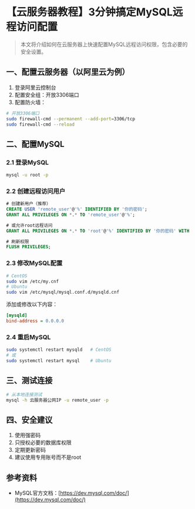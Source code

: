# 【云服务器教程】3分钟搞定MySQL远程访问配置

> 本文将介绍如何在云服务器上快速配置MySQL远程访问权限，包含必要的安全设置。

## 一、配置云服务器（以阿里云为例）

1. 登录阿里云控制台
2. 配置安全组：开放3306端口
3. 配置防火墙：
```bash
# 开放3306端口
sudo firewall-cmd --permanent --add-port=3306/tcp
sudo firewall-cmd --reload
```

## 二、配置MySQL

### 2.1 登录MySQL
```bash
mysql -u root -p
```

### 2.2 创建远程访问用户
```sql
# 创建新用户（推荐）
CREATE USER 'remote_user'@'%' IDENTIFIED BY '你的密码';
GRANT ALL PRIVILEGES ON *.* TO 'remote_user'@'%';

# 或允许root远程访问
GRANT ALL PRIVILEGES ON *.* TO 'root'@'%' IDENTIFIED BY '你的密码' WITH GRANT OPTION;

# 刷新权限
FLUSH PRIVILEGES;
```

### 2.3 修改MySQL配置
```bash
# CentOS
sudo vim /etc/my.cnf
# Ubuntu
sudo vim /etc/mysql/mysql.conf.d/mysqld.cnf
```

添加或修改以下内容：
```ini
[mysqld]
bind-address = 0.0.0.0
```

### 2.4 重启MySQL
```bash
sudo systemctl restart mysqld   # CentOS
# 或
sudo systemctl restart mysql    # Ubuntu
```

## 三、测试连接

```bash
# 从本地连接测试
mysql -h 云服务器公网IP -u remote_user -p
```

## 四、安全建议

1. 使用强密码
2. 只授权必要的数据库权限
3. 定期更新密码
4. 建议使用专用账号而不是root

## 参考资料
- MySQL官方文档：[https://dev.mysql.com/doc/](https://dev.mysql.com/doc/)
